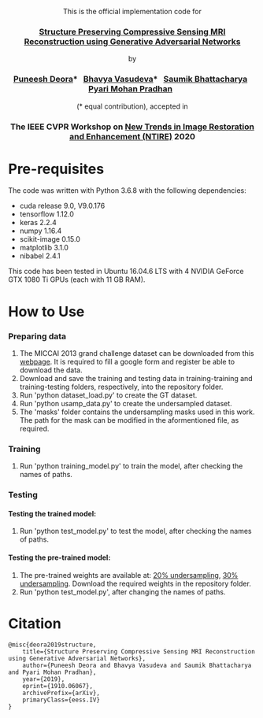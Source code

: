 <p align="center">
This is the official implementation code for 
</p>
<h3 align="center">
  <a href="https://arxiv.org/abs/1910.06067">Structure Preserving Compressive Sensing MRI Reconstruction using Generative Adversarial Networks</a>
</h3>
<p align="center">
by 
</p>
<h3 align="center">
  <a href="https://scholar.google.com/citations?user=cn1wdTUAAAAJ&hl=en">Puneesh Deora</a>*&nbsp;&nbsp;
  <a href="https://scholar.google.com/citations?user=ZCSsIokAAAAJ&hl=en">Bhavya Vasudeva</a>*&nbsp;&nbsp;
  <a href="https://scholar.google.com/citations?user=8pffuA4AAAAJ&hl=en">Saumik Bhattacharya</a>&nbsp;&nbsp;
  <a href="https://scholar.google.com/citations?user=_eIpqasAAAAJ&hl=en">Pyari Mohan Pradhan</a>&nbsp;&nbsp;
</h3>
<p align="center">
(* equal contribution), accepted in 
</p>
<h3 align="center">
The IEEE CVPR Workshop on <a href="https://data.vision.ee.ethz.ch/cvl/ntire20/">New Trends in Image Restoration and Enhancement (NTIRE)</a> 2020
</h3>

# Pre-requisites
The code was written with Python 3.6.8 with the following dependencies:
* cuda release 9.0, V9.0.176
* tensorflow 1.12.0
* keras 2.2.4
* numpy 1.16.4
* scikit-image 0.15.0
* matplotlib 3.1.0
* nibabel 2.4.1

This code has been tested in Ubuntu 16.04.6 LTS with 4 NVIDIA GeForce GTX 1080 Ti GPUs (each with 11 GB RAM).

# How to Use
### Preparing data
1. The MICCAI 2013 grand challenge dataset can be downloaded from this [webpage](https://my.vanderbilt.edu/masi/workshops/). It is required to fill a google form and register be able to download the data.
2. Download and save the training and testing data in training-training and training-testing folders, respectively, into the repository folder.
3. Run 'python dataset_load.py' to create the GT dataset.
4. Run 'python usamp_data.py' to create the undersampled dataset. 
5. The 'masks' folder contains the undersampling masks used in this work. The path for the mask can be modified in the aformentioned file, as required.

### Training
1. Run 'python training_model.py' to train the model, after checking the names of paths.

### Testing
#### Testing the trained model:
1. Run 'python test_model.py' to test the model, after checking the names of paths.
#### Testing the pre-trained model:
1. The pre-trained weights are available at: [20% undersampling](https://drive.google.com/open?id=1ygzSDA4V09qVhThiYJ606ec912BYjBfP), [30% undersampling](https://drive.google.com/open?id=1j2PPdPT4nOgW8QmhgHJDjMarJUp6gvM6). Download the required weights in the repository folder.
2. Run 'python test_model.py', after changing the names of paths.

# Citation
```
@misc{deora2019structure,
    title={Structure Preserving Compressive Sensing MRI Reconstruction using Generative Adversarial Networks},
    author={Puneesh Deora and Bhavya Vasudeva and Saumik Bhattacharya and Pyari Mohan Pradhan},
    year={2019},
    eprint={1910.06067},
    archivePrefix={arXiv},
    primaryClass={eess.IV}
}
```
